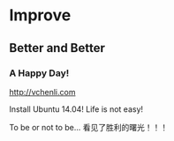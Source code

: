 # Improve
## Better and Better 
### A Happy Day!
http://vchenli.com

Install Ubuntu 14.04!
Life is not easy!

To be or not to be...
看见了胜利的曙光！！！

